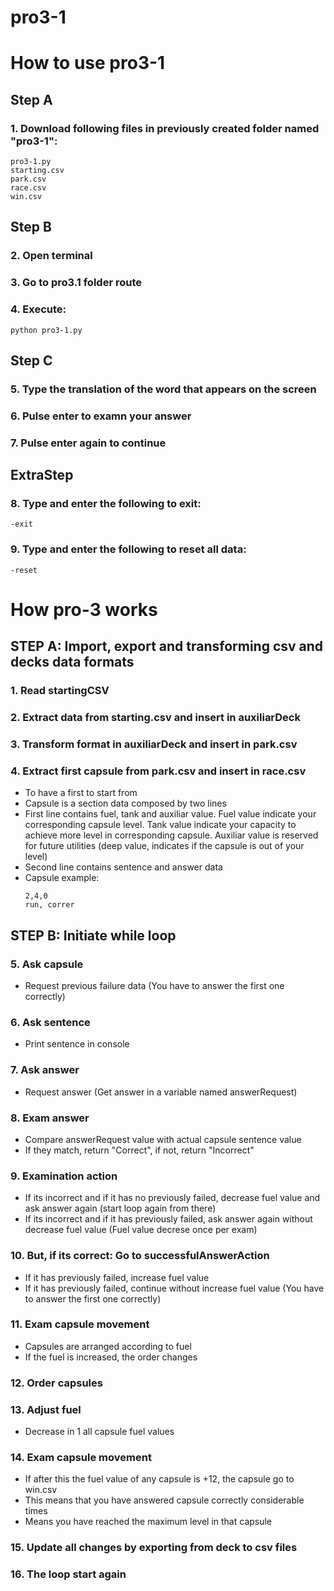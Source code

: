 # pro3-1

# How to use pro3-1

## Step A
### 1. Download following files in previously created folder named "pro3-1":
  	pro3-1.py
  	starting.csv
  	park.csv
  	race.csv
  	win.csv

## Step B
### 2. Open terminal
### 3. Go to pro3.1 folder route
### 4. Execute:
	python pro3-1.py

## Step C
### 5. Type the translation of the word that appears on the screen
### 6. Pulse enter to examn your answer
### 7. Pulse enter again to continue

## ExtraStep
### 8. Type and enter the following to exit:
	-exit
### 9. Type and enter the following to reset all data:
	-reset
		
		
		
# How pro-3 works

## STEP A: Import, export and transforming csv and decks data formats
### 1. Read startingCSV
### 2. Extract data from starting.csv and insert in auxiliarDeck
### 3. Transform format in auxiliarDeck and insert in park.csv
### 4. Extract first capsule from park.csv and insert in race.csv
- To have a first to start from
- Capsule is a section data composed by two lines
- First line contains fuel, tank and auxiliar value. Fuel value indicate your corresponding capsule level. Tank value indicate your capacity to achieve more level in corresponding capsule. Auxiliar value is reserved for future utilities (deep value, indicates if the capsule is out of your level)
- Second line contains sentence and answer data
- Capsule example:
	````
	2,4,0
	run, correr
	````
## STEP B: Initiate while loop
### 5. Ask capsule
- Request previous failure data (You have to answer the first one correctly)
### 6. Ask sentence
- Print sentence in console
### 7. Ask answer
- Request answer (Get answer in a variable named answerRequest)
### 8. Exam answer
- Compare answerRequest value with actual capsule sentence value
- If they match, return "Correct", if not, return "Incorrect"
### 9. Examination action
- If its incorrect and if it has no previously failed, decrease fuel value and ask answer again (start loop again from there) 
- If its incorrect and if it has previously failed, ask answer again without decrease fuel value (Fuel value decrese once per exam)
	
### 10. But, if its correct: Go to successfulAnswerAction
- If it has previously failed, increase fuel value
- If it has previously failed, continue without increase fuel value (You have to answer the first one correctly)
### 11. Exam capsule movement
- Capsules are arranged according to fuel
- If the fuel is increased, the order changes
### 12. Order capsules
### 13. Adjust fuel
- Decrease in 1 all capsule fuel values
### 14. Exam capsule movement
- If after this the fuel value of any capsule is +12, the capsule go to win.csv
- This means that you have answered capsule correctly considerable times
- Means you have reached the maximum level in that capsule
### 15. Update all changes by exporting from deck to csv files
### 16. The loop start again
		
		
				
		
		
		
		
		
